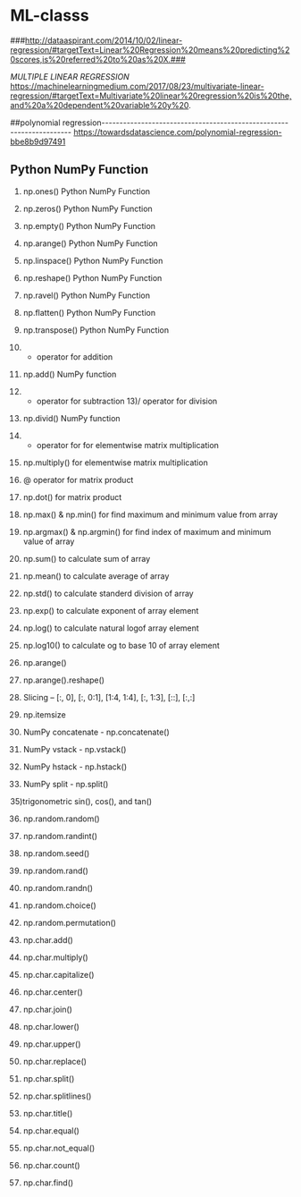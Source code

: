 # ML-classs


###http://dataaspirant.com/2014/10/02/linear-regression/#targetText=Linear%20Regression%20means%20predicting%20scores,is%20referred%20to%20as%20X.###



*MULTIPLE LINEAR REGRESSION* 
https://machinelearningmedium.com/2017/08/23/multivariate-linear-regression/#targetText=Multivariate%20linear%20regression%20is%20the,and%20a%20dependent%20variable%20y%20.


##polynomial regression---------------------------------------------------------------------
https://towardsdatascience.com/polynomial-regression-bbe8b9d97491

##    Python NumPy Function

1) np.ones() Python NumPy Function
2) np.zeros() Python NumPy Function
3) np.empty() Python NumPy Function

4) np.arange() Python NumPy Function
5) np.linspace() Python NumPy Function
6) np.reshape() Python NumPy Function
7) np.ravel() Python NumPy Function
8) np.flatten() Python NumPy Function
9) np.transpose() Python NumPy Function

10) + operator for addition 
11) np.add() NumPy function
12) - operator for subtraction
13)/ operator for division
14) np.divid() NumPy function
15) * operator for for elementwise matrix multiplication
16) np.multiply() for elementwise matrix multiplication
17) @ operator for matrix product
18) np.dot() for matrix product
19) np.max() & np.min() for find maximum and minimum value from array
20) np.argmax() & np.argmin() for find index of maximum and minimum value of array
21) np.sum() to calculate sum of array
22) np.mean() to calculate average of array
23) np.std() to calculate standerd division of array
24) np.exp()  to calculate exponent of array element
25) np.log()  to calculate natural logof array element
26) np.log10()  to calculate og to base 10 of array element

27) np.arange()
28) np.arange().reshape()
29) Slicing – [:, 0],   [:, 0:1],   [1:4, 1:4],   [:, 1:3],   [::],   [:,:]
30) np.itemsize

31) NumPy concatenate - np.concatenate()
32) NumPy vstack - np.vstack()
33) NumPy hstack - np.hstack()
34) NumPy split - np.split()

35)trigonometric sin(), cos(), and tan() 

36) np.random.random()
37) np.random.randint()
38) np.random.seed()
39) np.random.rand()
40) np.random.randn()
41) np.random.choice()
42) np.random.permutation()

43) np.char.add()
44) np.char.multiply()
45) np.char.capitalize()
46) np.char.center()
47) np.char.join()
48) np.char.lower()
49) np.char.upper()
50) np.char.replace()
51) np.char.split()
52) np.char.splitlines()
53) np.char.title()
54) np.char.equal()
55) np.char.not_equal()
56) np.char.count()
57) np.char.find()
